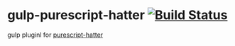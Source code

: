 gulp-purescript-hatter [![Build Status](https://travis-ci.org/mechairoi/gulp-purescript-hatter.svg?branch=master)](https://travis-ci.org/mechairoi/gulp-purescript-hatter)
===
gulp pluginl for [purescript-hatter](https://github.com/mechairoi/purescript-hatter)
